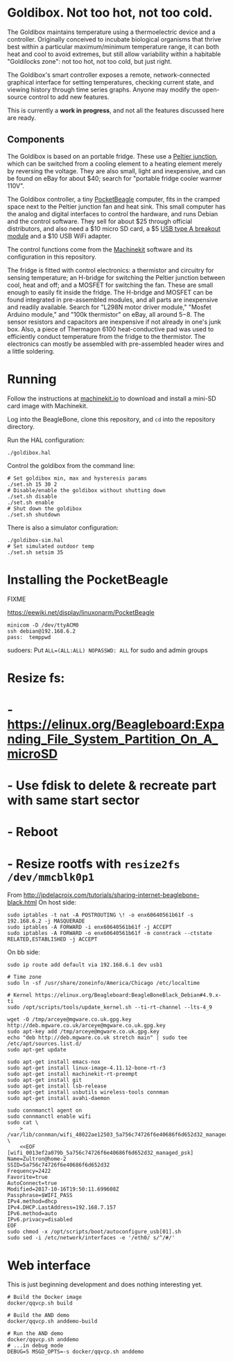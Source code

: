 # Goldibox.  Not too hot, not too cold.

The Goldibox maintains temperature using a thermoelectric device and a
controller.  Originally conceived to incubate biological organisms
that thrive best within a particular maximum/minimum temperature
range, it can both heat and cool to avoid extremes, but still allow
variability within a habitable "Goldilocks zone":  not too hot, not
too cold, but just right.

The Goldibox's smart controller exposes a remote, network-connected
graphical interface for setting temperatures, checking current state,
and viewing history through time series graphs.  Anyone may modify the
open-source control to add new features.

This is currently a **work in progress**, and not all the features
discussed here are ready.

## Components

The Goldibox is based on an portable fridge.  These use a [Peltier
junction][wiki-peltier], which can be switched from a cooling element
to a heating element merely by reversing the voltage.  They are also
small, light and inexpensive, and can be found on eBay for about $40;
search for "portable fridge cooler warmer 110V".

The Goldibox controller, a tiny [PocketBeagle][pocketbeagle] computer,
fits in the cramped space next to the Peltier junction fan and heat
sink.  This small computer has the analog and digital interfaces to
control the hardware, and runs Debian and the control software.  They
sell for about $25 through official distributors, and also need a $10
micro SD card, a $5 [USB type A breakout module][usb-breakout] and a
$10 USB WiFi adapter.

The control functions come from the [Machinekit][machinekit] software
and its configuration in this repository.

The fridge is fitted with control electronics:  a thermistor and
circuitry for sensing temperature; an H-bridge for switching the
Peltier junction between cool, heat and off; and a MOSFET for
switching the fan.  These are small enough to easily fit inside the
fridge.  The H-bridge and MOSFET can be found integrated in
pre-assembled modules, and all parts are inexpensive and readily
available.  Search for "L298N motor driver module," "Mosfet Arduino
module," and "100k thermistor" on eBay, all around $5-$8.  The sensor
resistors and capacitors are inexpensive if not already in one's junk
box.  Also, a piece of Thermagon 6100 heat-conductive pad was used to
efficiently conduct temperature from the fridge to the thermistor.
The electronics can mostly be assembled with pre-assembled header
wires and a little soldering.

[wiki-peltier]: https://en.wikipedia.org/wiki/Thermoelectric_cooling
[pocketbeagle]: https://beagleboard.org/pocket
[usb-breakout]: https://github.com/zultron/fritzing-parts/tree/master/pocketbeagle-usb-type-a
[machinekit]: http://www.machinekit.io/


# Running

Follow the instructions at [machinekit.io][machinekit.io] to download
and install a mini-SD card image with Machinekit.

Log into the BeagleBone, clone this repository, and `cd` into the
repository directory.

Run the HAL configuration:

    ./goldibox.hal

Control the goldibox from the command line:

    # Set goldibox min, max and hysteresis params
    ./set.sh 15 30 2
    # Disable/enable the goldibox without shutting down
    ./set.sh disable
    ./set.sh enable
    # Shut down the goldibox
    ./set.sh shutdown

There is also a simulator configuration:

    ./goldibox-sim.hal
    # Set simulated outdoor temp
    ./set.sh setsim 35

[machinekit.io]: http://machinekit.io

# Installing the PocketBeagle

FIXME

https://eewiki.net/display/linuxonarm/PocketBeagle


```
minicom -D /dev/ttyACM0
ssh debian@192.168.6.2
pass:  temppwd
```

sudoers:  Put `ALL=(ALL:ALL) NOPASSWD: ALL` for sudo and admin groups

# Resize fs:
# - https://elinux.org/Beagleboard:Expanding_File_System_Partition_On_A_microSD
# - Use fdisk to delete & recreate part with same start sector
# - Reboot
# - Resize rootfs with `resize2fs /dev/mmcblk0p1`

From http://jpdelacroix.com/tutorials/sharing-internet-beaglebone-black.html
On host side:
```
sudo iptables -t nat -A POSTROUTING \! -o enx60640561b61f -s 192.168.6.2 -j MASQUERADE
sudo iptables -A FORWARD -i enx60640561b61f -j ACCEPT
sudo iptables -A FORWARD -o enx60640561b61f -m conntrack --ctstate RELATED,ESTABLISHED -j ACCEPT
```

On bb side:
```
sudo ip route add default via 192.168.6.1 dev usb1
```

```
# Time zone
sudo ln -sf /usr/share/zoneinfo/America/Chicago /etc/localtime

# Kernel https://elinux.org/Beagleboard:BeagleBoneBlack_Debian#4.9.x-ti
sudo /opt/scripts/tools/update_kernel.sh --ti-rt-channel --lts-4_9

wget -O /tmp/arceye@mgware.co.uk.gpg.key http://deb.mgware.co.uk/arceye@mgware.co.uk.gpg.key
sudo apt-key add /tmp/arceye@mgware.co.uk.gpg.key
echo "deb http://deb.mgware.co.uk stretch main" | sudo tee /etc/apt/sources.list.d/
sudo apt-get update

sudo apt-get install emacs-nox
sudo apt-get install linux-image-4.11.12-bone-rt-r3
sudo apt-get install machinekit-rt-preempt
sudo apt-get install git
sudo apt-get install lsb-release
sudo apt-get install usbutils wireless-tools connman
sudo apt-get install avahi-daemon

sudo connmanctl agent on
sudo connmanctl enable wifi
sudo cat \
    > /var/lib/connman/wifi_48022ae12503_5a756c74726f6e40686f6d652d32_managed_psk \
    <<EOF
[wifi_0013ef2a079b_5a756c74726f6e40686f6d652d32_managed_psk]
Name=Zultron@home-2
SSID=5a756c74726f6e40686f6d652d32
Frequency=2422
Favorite=true
AutoConnect=true
Modified=2017-10-16T19:50:11.699608Z
Passphrase=$WIFI_PASS
IPv4.method=dhcp
IPv4.DHCP.LastAddress=192.168.7.157
IPv6.method=auto
IPv6.privacy=disabled
EOF
sudo chmod -x /opt/scripts/boot/autoconfigure_usb[01].sh
sudo sed -i /etc/network/interfaces -e '/eth0/ s/^/#/'
```


# Web interface

This is just beginning development and does nothing interesting yet.

```shell
# Build the Docker image
docker/qqvcp.sh build

# Build the AND demo
docker/qqvcp.sh anddemo-build

# Run the AND demo
docker/qqvcp.sh anddemo
# ...in debug mode
DEBUG=5 MSGD_OPTS=-s docker/qqvcp.sh anddemo
```


[L298_datasheet]: http://www.st.com/content/ccc/resource/technical/document/datasheet/82/cc/3f/39/0a/29/4d/f0/CD00000240.pdf/files/CD00000240.pdf/jcr:content/translations/en.CD00000240.pdf

[config-pin]: https://github.com/beagleboard/bb.org-overlays/tree/master/tools/beaglebone-universal-io

[pb-announce]: https://groups.google.com/d/topic/beagleboard/JtOGZb-FH2A/discussion
